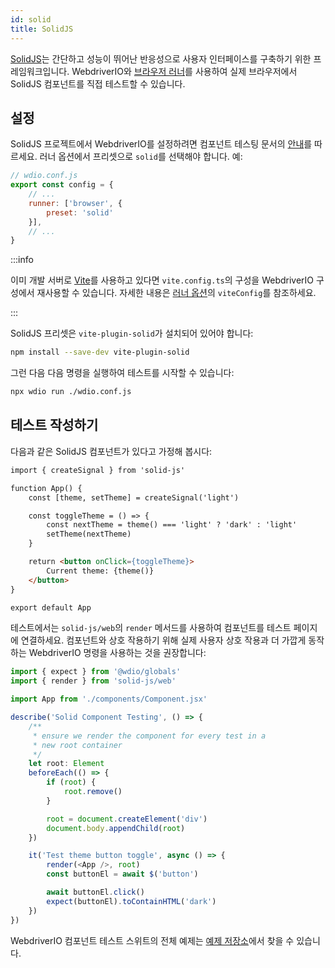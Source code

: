 ```yaml
---
id: solid
title: SolidJS
---
```


[SolidJS](https://www.solidjs.com/)는 간단하고 성능이 뛰어난 반응성으로 사용자 인터페이스를 구축하기 위한 프레임워크입니다. WebdriverIO와 [브라우저 러너](/docs/runner#browser-runner)를 사용하여 실제 브라우저에서 SolidJS 컴포넌트를 직접 테스트할 수 있습니다.

## 설정

SolidJS 프로젝트에서 WebdriverIO를 설정하려면 컴포넌트 테스팅 문서의 [안내](/docs/component-testing#set-up)를 따르세요. 러너 옵션에서 프리셋으로 `solid`를 선택해야 합니다. 예:

```js
// wdio.conf.js
export const config = {
    // ...
    runner: ['browser', {
        preset: 'solid'
    }],
    // ...
}
```

:::info

이미 개발 서버로 [Vite](https://vitejs.dev/)를 사용하고 있다면 `vite.config.ts`의 구성을 WebdriverIO 구성에서 재사용할 수 있습니다. 자세한 내용은 [러너 옵션](/docs/runner#runner-options)의 `viteConfig`를 참조하세요.

:::

SolidJS 프리셋은 `vite-plugin-solid`가 설치되어 있어야 합니다:

```sh npm2yarn
npm install --save-dev vite-plugin-solid
```

그런 다음 다음 명령을 실행하여 테스트를 시작할 수 있습니다:

```sh
npx wdio run ./wdio.conf.js
```

## 테스트 작성하기

다음과 같은 SolidJS 컴포넌트가 있다고 가정해 봅시다:

```html title="./components/Component.tsx"
import { createSignal } from 'solid-js'

function App() {
    const [theme, setTheme] = createSignal('light')

    const toggleTheme = () => {
        const nextTheme = theme() === 'light' ? 'dark' : 'light'
        setTheme(nextTheme)
    }

    return <button onClick={toggleTheme}>
        Current theme: {theme()}
    </button>
}

export default App
```

테스트에서는 `solid-js/web`의 `render` 메서드를 사용하여 컴포넌트를 테스트 페이지에 연결하세요. 컴포넌트와 상호 작용하기 위해 실제 사용자 상호 작용과 더 가깝게 동작하는 WebdriverIO 명령을 사용하는 것을 권장합니다:

```ts title="app.test.tsx"
import { expect } from '@wdio/globals'
import { render } from 'solid-js/web'

import App from './components/Component.jsx'

describe('Solid Component Testing', () => {
    /**
     * ensure we render the component for every test in a
     * new root container
     */
    let root: Element
    beforeEach(() => {
        if (root) {
            root.remove()
        }

        root = document.createElement('div')
        document.body.appendChild(root)
    })

    it('Test theme button toggle', async () => {
        render(<App />, root)
        const buttonEl = await $('button')

        await buttonEl.click()
        expect(buttonEl).toContainHTML('dark')
    })
})
```

WebdriverIO 컴포넌트 테스트 스위트의 전체 예제는 [예제 저장소](https://github.com/webdriverio/component-testing-examples/tree/main/solidjs-typescript-vite)에서 찾을 수 있습니다.